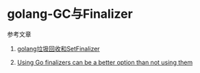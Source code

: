# golang-GC与Finalizer

参考文章

1. [golang垃圾回收和SetFinalizer](https://blog.csdn.net/lanyang123456/article/details/86772314)

2. [Using Go finalizers can be a better option than not using them](https://utcc.utoronto.ca/~cks/space/blog/programming/GoFinalizersStopLeaks)
